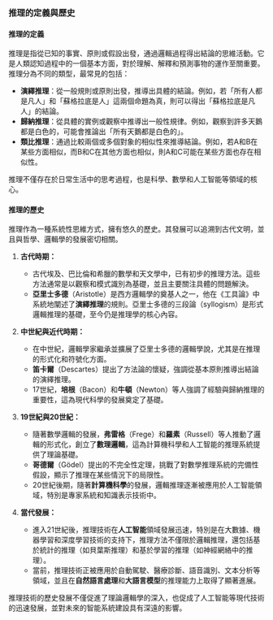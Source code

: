 ### 推理的定義與歷史

#### **推理的定義**
推理是指從已知的事實、原則或假設出發，通過邏輯過程得出結論的思維活動。它是人類認知過程中的一個基本方面，對於理解、解釋和預測事物的運作至關重要。推理分為不同的類型，最常見的包括：

- **演繹推理**：從一般規則或原則出發，推導出具體的結論。例如，若「所有人都是凡人」和「蘇格拉底是人」這兩個命題為真，則可以得出「蘇格拉底是凡人」的結論。
- **歸納推理**：從具體的實例或觀察中推導出一般性規律。例如，觀察到許多天鵝都是白色的，可能會推論出「所有天鵝都是白色的」。
- **類比推理**：通過比較兩個或多個對象的相似性來推導結論。例如，若A和B在某些方面相似，而B和C在其他方面也相似，則A和C可能在某些方面也存在相似性。

推理不僅存在於日常生活中的思考過程，也是科學、數學和人工智能等領域的核心。

#### **推理的歷史**

推理作為一種系統性思維方式，擁有悠久的歷史。其發展可以追溯到古代文明，並且與哲學、邏輯學的發展密切相關。

1. **古代時期：**
   - 古代埃及、巴比倫和希臘的數學和天文學中，已有初步的推理方法。這些方法通常是以觀察和模式識別為基礎，並且主要關注具體的問題解決。
   - **亞里士多德**（Aristotle）是西方邏輯學的奠基人之一，他在《工具論》中系統地闡述了**演繹推理**的規則。亞里士多德的三段論（syllogism）是形式邏輯推理的基礎，至今仍是推理學的核心內容。

2. **中世紀與近代時期：**
   - 在中世紀，邏輯學家繼承並擴展了亞里士多德的邏輯學說，尤其是在推理的形式化和符號化方面。
   - **笛卡爾**（Descartes）提出了方法論的懷疑，強調從基本原則推導出結論的演繹推理。
   - 17世紀，**培根**（Bacon）和**牛頓**（Newton）等人強調了經驗與歸納推理的重要性，這為現代科學的發展奠定了基礎。

3. **19世紀與20世紀：**
   - 隨著數學邏輯的發展，**弗雷格**（Frege）和**羅素**（Russell）等人推動了邏輯的形式化，創立了**數理邏輯**，這為計算機科學和人工智能的推理系統提供了理論基礎。
   - **哥德爾**（Gödel）提出的不完全性定理，挑戰了對數學推理系統的完備性假設，顯示了推理在某些情況下的局限性。
   - 20世紀後期，隨著**計算機科學**的發展，邏輯推理逐漸被應用於人工智能領域，特別是專家系統和知識表示技術中。

4. **當代發展：**
   - 進入21世紀後，推理技術在**人工智能**領域發展迅速，特別是在大數據、機器學習和深度學習技術的支持下，推理方法不僅限於邏輯推理，還包括基於統計的推理（如貝葉斯推理）和基於學習的推理（如神經網絡中的推理）。
   - 當前，推理技術正被應用於自動駕駛、醫療診斷、語音識別、文本分析等領域，並且在**自然語言處理**和**大語言模型**的推理能力上取得了顯著進展。

推理技術的歷史發展不僅促進了理論邏輯學的深入，也促成了人工智能等現代技術的迅速發展，並對未來的智能系統建設具有深遠的影響。